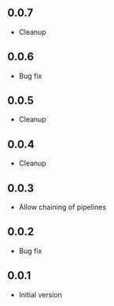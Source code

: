## 0.0.7

-   Cleanup

## 0.0.6

-   Bug fix

## 0.0.5

-   Cleanup

## 0.0.4

-   Cleanup

## 0.0.3

-   Allow chaining of pipelines

## 0.0.2

-   Bug fix

## 0.0.1

-   Initial version
